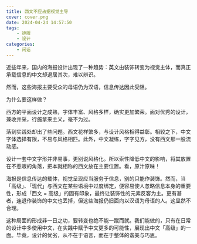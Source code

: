```yaml
---
title: 西文不应占据视觉主导
cover: cover.png
date: 2024-04-24 14:57:50
tags: 
    - 排版
    - 设计
categories:
    - 闲话
---
```


近些年来，国内的海报设计出现了一种趋势：英文由装饰转变为视觉主体，而真正承载信息的中文却退居其次，难以辨识。

<!-- more -->

然而，这些海报主要受众的母语仍为汉语，信息传达因此受阻。

为什么要这样做？

西方的平面设计之成熟，字体丰富、风格多样，确实更加繁荣。面对优秀的设计，兼收并采，行施拿来主义，毫不为过。

落到实践处却出了些问题。西文花样繁多，与设计风格相得益彰。相较之下，中文字体选择有限，不易与风格相匹。此外，中文凝练，字字见方，没有西文那一股流动感。

设计一套中文字形并非易事，更别说风格化。所以索性降低中文的影响，将其放置在不惹眼的角落，把本就相称的西文放在主要位置。看，原汁原味！

海报是信息传达的载体，视觉呈现应当服务于信息，别的只能作装饰。然而，当「高级」、「现代」与西文在某些语境中过度绑定，便容易使人忽略信息本身的重要性，形成「西文 = 高级」的固有印象，最终让装饰性的元素反客为主。更有甚者，连退作装饰的中文也丢掉，但这些海报仍旧面向以汉语为母语的人。这显然不合理。

这种局面的形成非一日之功，要转变也绝不能一蹴而就。我们能做的，只有在日常的设计中多使用中文，在实践中赋予中文更多的可能性，展现出中文「高级」的一面。毕竟，设计的优劣，从不在于语言，而在于整体的谐美与巧思。

